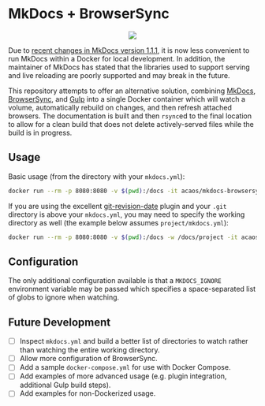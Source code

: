 # MkDocs + BrowserSync

<p align="center">
  <a href="https://hub.docker.com/r/acaos/mkdocs-browsersync">
    <img src="https://img.shields.io/docker/cloud/automated/acaos/mkdocs-browsersync">
  </a>
</p>

Due to [recent changes in MkDocs version 1.1.1](https://github.com/mkdocs/mkdocs/issues/2108), it is now less convenient to run MkDocs within a Docker for local development. In addition, the maintainer of MkDocs has stated that the libraries used to support serving and live reloading are poorly supported and may break in the future.

This repository attempts to offer an alternative solution, combining [MkDocs](https://github.com/mkdocs/mkdocs), [BrowserSync](https://github.com/BrowserSync/browser-sync), and [Gulp](https://github.com/gulpjs/gulp) into a single Docker container which will watch a volume, automatically rebuild on changes, and then refresh attached browsers. The documentation is built and then `rsync`ed to the final location to allow for a clean build that does not delete actively-served files while the build is in progress.

## Usage

Basic usage (from the directory with your `mkdocs.yml`):

```sh
docker run --rm -p 8080:8080 -v $(pwd):/docs -it acaos/mkdocs-browsersync:latest
```

If you are using the excellent [git-revision-date](https://github.com/zhaoterryy/mkdocs-git-revision-date-plugin) plugin and your `.git` directory is above your `mkdocs.yml`, you may need to specify the working directory as well (the example below assumes `project/mkdocs.yml`):

```sh
docker run --rm -p 8080:8080 -v $(pwd):/docs -w /docs/project -it acaos/mkdocs-browsersync:latest
```

## Configuration

The only additional configuration available is that a `MKDOCS_IGNORE` environment variable may be passed which specifies a space-separated list of globs to ignore when watching.

## Future Development

+ [ ] Inspect `mkdocs.yml` and build a better list of directories to watch rather than watching the entire working directory.
+ [ ] Allow more configuration of BrowserSync.
+ [ ] Add a sample `docker-compose.yml` for use with Docker Compose.
+ [ ] Add examples of more advanced usage (e.g. plugin integration, additional Gulp build steps).
+ [ ] Add examples for non-Dockerized usage.
